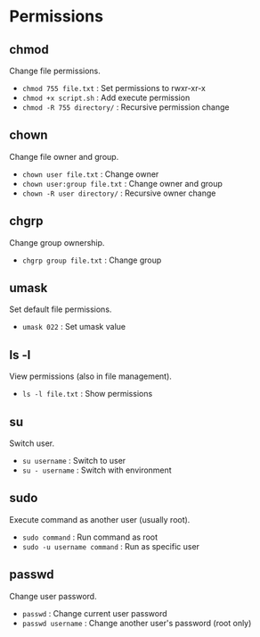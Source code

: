 # Permissions

## chmod
Change file permissions.

- `chmod 755 file.txt` : Set permissions to rwxr-xr-x
- `chmod +x script.sh` : Add execute permission
- `chmod -R 755 directory/` : Recursive permission change

## chown
Change file owner and group.

- `chown user file.txt` : Change owner
- `chown user:group file.txt` : Change owner and group
- `chown -R user directory/` : Recursive owner change

## chgrp
Change group ownership.

- `chgrp group file.txt` : Change group

## umask
Set default file permissions.

- `umask 022` : Set umask value

## ls -l
View permissions (also in file management).

- `ls -l file.txt` : Show permissions

## su
Switch user.

- `su username` : Switch to user
- `su - username` : Switch with environment

## sudo
Execute command as another user (usually root).

- `sudo command` : Run command as root
- `sudo -u username command` : Run as specific user

## passwd
Change user password.

- `passwd` : Change current user password
- `passwd username` : Change another user's password (root only)